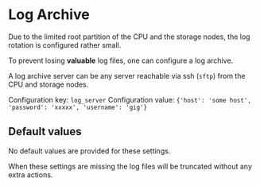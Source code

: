 # Log Archive

Due to the limited root partition of the CPU and the storage nodes, the log rotation is configured rather small.

To prevent losing **valuable** log files, one can configure a log archive.

A log archive server can be any server reachable via ssh \(`sftp`\) from the CPU and storage nodes.

Configuration key: `log_server` Configuration value: `{'host': 'some host', 'password': 'xxxxx', 'username': 'gig'}`

## Default values

No default values are provided for these settings.

When these settings are missing the log files will be truncated without any extra actions.

